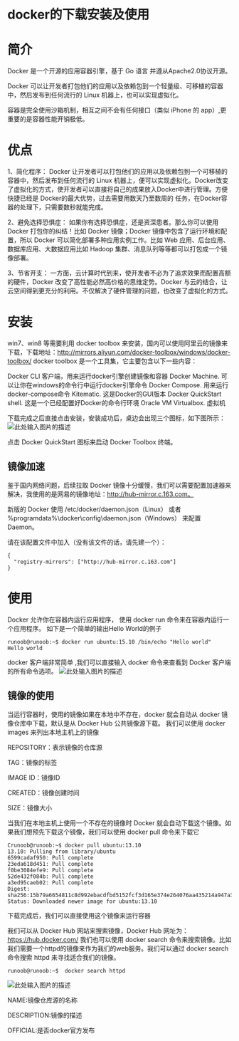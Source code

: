 ﻿docker的下载安装及使用
==========================

# 简介
Docker 是一个开源的应用容器引擎，基于 Go 语言 并遵从Apache2.0协议开源。

Docker 可以让开发者打包他们的应用以及依赖包到一个轻量级、可移植的容器中，然后发布到任何流行的 Linux 机器上，也可以实现虚拟化。

容器是完全使用沙箱机制，相互之间不会有任何接口（类似 iPhone 的 app）,更重要的是容器性能开销极低。

# 优点
1、简化程序：
Docker 让开发者可以打包他们的应用以及依赖包到一个可移植的容器中，然后发布到任何流行的 Linux 机器上，便可以实现虚拟化。Docker改变了虚拟化的方式，使开发者可以直接将自己的成果放入Docker中进行管理。方便快捷已经是 Docker的最大优势，过去需要用数天乃至数周的	任务，在Docker容器的处理下，只需要数秒就能完成。

2、避免选择恐惧症：
如果你有选择恐惧症，还是资深患者。那么你可以使用 Docker 打包你的纠结！比如 Docker 镜像；Docker 镜像中包含了运行环境和配置，所以 Docker 可以简化部署多种应用实例工作。比如 Web 应用、后台应用、数据库应用、大数据应用比如 Hadoop 集群、消息队列等等都可以打包成一个镜像部署。

3、节省开支：
一方面，云计算时代到来，使开发者不必为了追求效果而配置高额的硬件，Docker 改变了高性能必然高价格的思维定势。Docker 与云的结合，让云空间得到更充分的利用。不仅解决了硬件管理的问题，也改变了虚拟化的方式。

# 安装
win7、win8 等需要利用 docker toolbox 来安装，国内可以使用阿里云的镜像来下载，下载地址：http://mirrors.aliyun.com/docker-toolbox/windows/docker-toolbox/
docker toolbox 是一个工具集，它主要包含以下一些内容：

Docker CLI 客户端，用来运行docker引擎创建镜像和容器
Docker Machine. 可以让你在windows的命令行中运行docker引擎命令
Docker Compose. 用来运行docker-compose命令
Kitematic. 这是Docker的GUI版本
Docker QuickStart shell. 这是一个已经配置好Docker的命令行环境
Oracle VM Virtualbox. 虚拟机

下载完成之后直接点击安装，安装成功后，桌边会出现三个图标，如下图所示：
![此处输入图片的描述][1]


  点击 Docker QuickStart 图标来启动 Docker Toolbox 终端。
  
## 镜像加速
 鉴于国内网络问题，后续拉取 Docker 镜像十分缓慢，我们可以需要配置加速器来解决，我使用的是网易的镜像地址：http://hub-mirror.c.163.com。

新版的 Docker 使用 /etc/docker/daemon.json（Linux） 或者 %programdata%\docker\config\daemon.json（Windows） 来配置 Daemon。

请在该配置文件中加入（没有该文件的话，请先建一个）：
```
{
  "registry-mirrors": ["http://hub-mirror.c.163.com"]
}
```

# 使用
Docker 允许你在容器内运行应用程序， 使用 docker run 命令来在容器内运行一个应用程序。
如下是一个简单的输出Hello World的例子

```
runoob@runoob:~$ docker run ubuntu:15.10 /bin/echo "Hello world"
Hello world
```

docker 客户端非常简单 ,我们可以直接输入 docker 命令来查看到 Docker 客户端的所有命令选项。
![此处输入图片的描述][2]


## 镜像的使用
  当运行容器时，使用的镜像如果在本地中不存在，docker 就会自动从 docker 镜像仓库中下载，默认是从 Docker Hub 公共镜像源下载。
  我们可以使用 docker images 来列出本地主机上的镜像
  
REPOSITORY：表示镜像的仓库源

TAG：镜像的标签

IMAGE ID：镜像ID

CREATED：镜像创建时间

SIZE：镜像大小

当我们在本地主机上使用一个不存在的镜像时 Docker 就会自动下载这个镜像。如果我们想预先下载这个镜像，我们可以使用 docker pull 命令来下载它
```
Crunoob@runoob:~$ docker pull ubuntu:13.10
13.10: Pulling from library/ubuntu
6599cadaf950: Pull complete 
23eda618d451: Pull complete 
f0be3084efe9: Pull complete 
52de432f084b: Pull complete 
a3ed95caeb02: Pull complete 
Digest: sha256:15b79a6654811c8d992ebacdfbd5152fcf3d165e374e264076aa435214a947a3
Status: Downloaded newer image for ubuntu:13.10
```
下载完成后，我们可以直接使用这个镜像来运行容器

我们可以从 Docker Hub 网站来搜索镜像，Docker Hub 网址为： https://hub.docker.com/
我们也可以使用 docker search 命令来搜索镜像。比如我们需要一个httpd的镜像来作为我们的web服务。我们可以通过 docker search 命令搜索 httpd 来寻找适合我们的镜像。

`runoob@runoob:~$  docker search httpd`

![此处输入图片的描述][3]


  [1]: https://www.runoob.com/wp-content/uploads/2017/12/icon-set.png
  [2]: https://www.runoob.com/wp-content/uploads/2016/05/docker27.png
  [3]: https://www.runoob.com/wp-content/uploads/2016/05/docker35.png
  
NAME:镜像仓库源的名称

DESCRIPTION:镜像的描述

OFFICIAL:是否docker官方发布
  